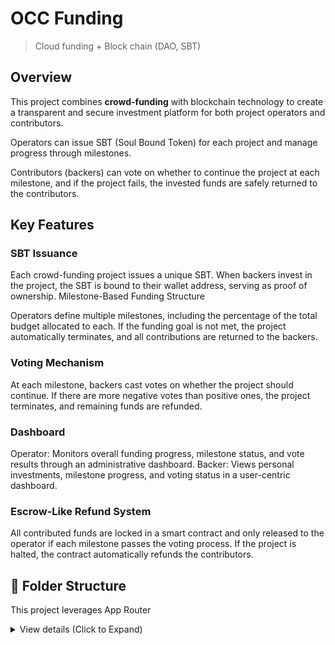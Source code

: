 # OCC Funding

> Cloud funding + Block chain (DAO, SBT)

## Overview

This project combines **crowd-funding** with blockchain technology to create a transparent and secure investment platform for both project operators and contributors.

Operators can issue SBT (Soul Bound Token) for each project and manage progress through milestones.

Contributors (backers) can vote on whether to continue the project at each milestone, and if the project fails, the invested funds are safely returned to the contributors.

## Key Features

### SBT Issuance

Each crowd-funding project issues a unique SBT.
When backers invest in the project, the SBT is bound to their wallet address, serving as proof of ownership.
Milestone-Based Funding Structure

Operators define multiple milestones, including the percentage of the total budget allocated to each.
If the funding goal is not met, the project automatically terminates, and all contributions are returned to the backers.

### Voting Mechanism

At each milestone, backers cast votes on whether the project should continue.
If there are more negative votes than positive ones, the project terminates, and remaining funds are refunded.

### Dashboard

Operator: Monitors overall funding progress, milestone status, and vote results through an administrative dashboard.
Backer: Views personal investments, milestone progress, and voting status in a user-centric dashboard.

### Escrow-Like Refund System

All contributed funds are locked in a smart contract and only released to the operator if each milestone passes the voting process.
If the project is halted, the contract automatically refunds the contributors.

## 📂 Folder Structure

This project leverages App Router

<details>
<summary>View details (Click to Expand)</summary>

```
occ-funding/
├── .env.local
├── .env.production
├── .env.test
├── app/
│   ├── layout.tsx
│   ├── page.tsx
│   ├── 📄 about/
│   │   ├── page.tsx
│   │   └── ...
│   ├── 📊 dashboard/
│   │   ├── layout.tsx
│   │   ├── page.tsx
│   │   └── ⚙️ settings/
│   │       └── page.tsx
│   └── ...
├── components/
│   ├── ui/
│   │   ├── 🔘 button/
│   │   │   ├── BoxButton.tsx
│   │   │   └── ...
│   │   ├── 🃏 card/
│   │   │   ├── ProfileCard.tsx
│   │   │   └── ...
│   │   ├── ✅ input/
│   │   │   ├── CheckBox.tsx
│   │   │   └── ...
│   │   └── ...
│   ├── logic/
│   │   ├── profile/
│   │   │   ├── UserProfile.tsx
│   │   │   └── ...
│   │   └── ...
│   └── ...
├── 📚 lib/
│   ├── 🛠️ api/
│   │   ├── Fetch.ts
│   │   └── ...
│   ├── 🧰 utils/
│   │   ├── tailwind-utils.ts
│   │   └── ...
│   └── ...
├── 🌐 public/
│   ├── 🖼️ images/
│   ├── 🖋️ fonts/
│   └── ...
├── 🎨 styles/
│   ├── globals.css
│   └── ...
├── 📝 types/
│   ├── index.d.ts
│   └── ...
├── 🛠️ .eslintrc.js
├── 🖌️ .prettierrc.json
├── ⚙️ next.config.js
├── 📄 tsconfig.json
├── 📦 package.json
└── ...
```

</details>
